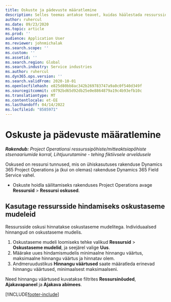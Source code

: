 ```yaml
---
title: Oskuste ja pädevuste määratlemine
description: Selles teemas antakse teavet, kuidas häälestada ressursside hindamiseks oskustaseme mudelid.
author: ruhercul
ms.date: 09/23/2020
ms.topic: article
ms.prod: ''
audience: Application User
ms.reviewer: johnmichalak
ms.search.scope: ''
ms.custom: ''
ms.assetid: ''
ms.search.region: Global
ms.search.industry: Service industries
ms.author: ruhercul
ms.dyn365.ops.version: ''
ms.search.validFrom: 2020-10-01
ms.openlocfilehash: e825d80bb8ac342b269783747a9a0c0f540d349f
ms.sourcegitcommit: c0792bd65d92db25e0e8864879a19c4b93efb10c
ms.translationtype: MT
ms.contentlocale: et-EE
ms.lasthandoff: 04/14/2022
ms.locfileid: "8585971"
---
```

# <a name="define-skills-and-proficiencies"></a>Oskuste ja pädevuste määratlemine

_**Rakendub:** Project Operationsi ressurssipõhiste/mitteaktsiapõhiste stsenaariumide korral,  Lihtjuurutamine - tehing fiktiivsele arveldusele_

Oskused on ressursi tunnused, mis on ühiskasutuses rakenduse Dynamics 365 Project Operations ja (kui on olemas) rakenduse Dynamics 365 Field Service vahel. 

- Oskuste hoidla säilitamiseks rakenduses Project Operations avage **Ressursid** \> **Ressursi oskused**. 

## <a name="use-proficiency-models-to-rate-resources"></a>Kasutage ressursside hindamiseks oskustaseme mudeleid

Ressursside oskusi hinnatakse oskustaseme mudelitega. Individuaalsed hinnangud on oskustaseme mudelis. 

1. Oskustaseme mudeli loomiseks tehke valikud **Ressursid** \> **Oskustaseme mudelid**, ja seejärel valige **Uus**.
2. Määrake uues hindamismudelis minimaalne hinnangu väärtus, maksimaalne hinnangu väärtus ja hinnatav olem.
3. Andmeruudustikus **Hinnangu väärtused** saate määratleda erinevad hinnangu väärtused, minimaalsest maksimaalseni.


Need hinnangu väärtused kuvatakse filtrites **Ressursinõuded**, **Ajakavapaneel** ja **Ajakava abimees**.


[!INCLUDE[footer-include](../includes/footer-banner.md)]